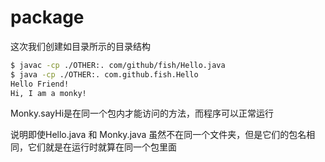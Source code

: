 # package
这次我们创建如目录所示的目录结构
``` bash
$ javac -cp ./OTHER:. com/github/fish/Hello.java
$ java -cp ./OTHER:. com.github.fish.Hello 
Hello Friend!
Hi, I am a monky!
```
Monky.sayHi是在同一个包内才能访问的方法，而程序可以正常运行

说明即使Hello.java 和 Monky.java 虽然不在同一个文件夹，但是它们的包名相同，它们就是在运行时就算在同一个包里面
